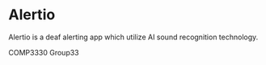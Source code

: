 # Alertio
Alertio is a deaf alerting app which utilize AI sound recognition technology.

COMP3330 Group33 

